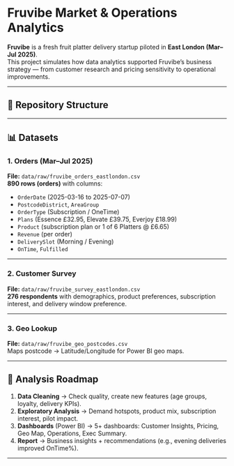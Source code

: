 # Fruvibe Market & Operations Analytics

**Fruvibe** is a fresh fruit platter delivery startup piloted in **East London (Mar–Jul 2025)**.  
This project simulates how data analytics supported Fruvibe’s business strategy — from customer research and pricing sensitivity to operational improvements.

---

## 📂 Repository Structure


---

## 📊 Datasets

### 1. Orders (Mar–Jul 2025)
**File:** `data/raw/fruvibe_orders_eastlondon.csv`  
**890 rows (orders)** with columns:
- `OrderDate` (2025-03-16 to 2025-07-07)  
- `PostcodeDistrict`, `AreaGroup`  
- `OrderType` (Subscription / OneTime)  
- `Plans` (Essence £32.95, Elevate £39.75, Everjoy £18.99)  
- `Product` (subscription plan or 1 of 6 Platters @ £6.65)  
- `Revenue` (per order)  
- `DeliverySlot` (Morning / Evening)  
- `OnTime`, `Fulfilled`  

---

### 2. Customer Survey
**File:** `data/raw/fruvibe_survey_eastlondon.csv`  
**276 respondents** with demographics, product preferences, subscription interest, and delivery window preference.  

---

### 3. Geo Lookup
**File:** `data/raw/fruvibe_geo_postcodes.csv`  
Maps postcode → Latitude/Longitude for Power BI geo maps.  

---

## 🚀 Analysis Roadmap
1. **Data Cleaning** → Check quality, create new features (age groups, loyalty, delivery KPIs).  
2. **Exploratory Analysis** → Demand hotspots, product mix, subscription interest, pilot impact.  
3. **Dashboards** (Power BI) → 5+ dashboards: Customer Insights, Pricing, Geo Map, Operations, Exec Summary.  
4. **Report** → Business insights + recommendations (e.g., evening deliveries improved OnTime%).  

---
  
